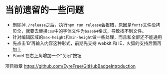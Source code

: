 # 当前遗留的一些问题

- 删除掉`./release`之后，执行`npm run release`会报错，原因是`fonts`文件没拷贝全，就要去替换`css`中的字体文件为`base64`格式，导致找不到文件。
- 针对编辑区域的`max-height`和`min-height`做一些处理，而且和全屏还不能通用
- 先点击'B'再输入内容这种形式，前期先支持 webkit 和 IE，火狐的支持后面再加上
- Panel 在右上角增加一个“关闭”按钮



项目徽章 https://github.com/EyreFree/GitHubBadgeIntroduction
